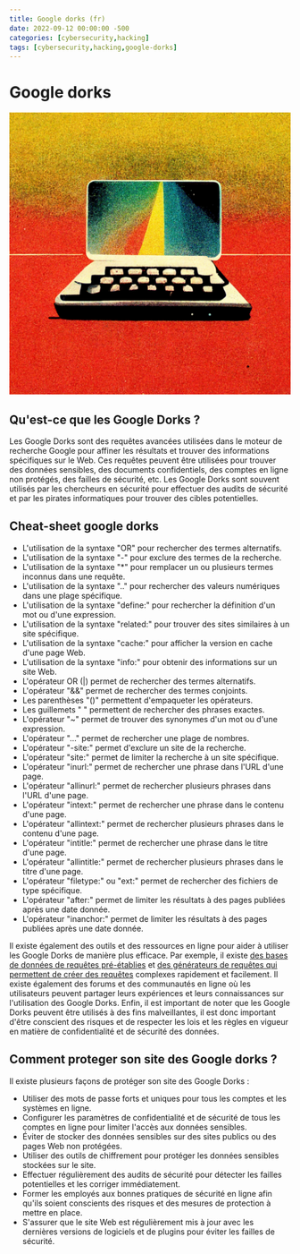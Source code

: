 ```yaml
---
title: Google dorks (fr)
date: 2022-09-12 00:00:00 -500
categories: [cybersecurity,hacking]
tags: [cybersecurity,hacking,google-dorks]
---
```


# Google dorks

![google-dorks-generate-picture](/assets/google-dorks.png)

## Qu'est-ce que les Google Dorks ?​

Les Google Dorks sont des requêtes avancées utilisées dans le moteur de recherche Google pour affiner les résultats et trouver des informations spécifiques sur le Web. Ces requêtes peuvent être utilisées pour trouver des données sensibles, des documents confidentiels, des comptes en ligne non protégés, des failles de sécurité, etc. Les Google Dorks sont souvent utilisés par les chercheurs en sécurité pour effectuer des audits de sécurité et par les pirates informatiques pour trouver des cibles potentielles.

## Cheat-sheet google dorks

- L'utilisation de la syntaxe "OR" pour rechercher des termes alternatifs.
- L'utilisation de la syntaxe "-" pour exclure des termes de la recherche.
- L'utilisation de la syntaxe "*" pour remplacer un ou plusieurs termes inconnus dans une requête.
- L'utilisation de la syntaxe ".." pour rechercher des valeurs numériques dans une plage spécifique.
- L'utilisation de la syntaxe "define:" pour rechercher la définition d'un mot ou d'une expression.
- L'utilisation de la syntaxe "related:" pour trouver des sites similaires à un site spécifique.
- L'utilisation de la syntaxe "cache:" pour afficher la version en cache d'une page Web.
- L'utilisation de la syntaxe "info:" pour obtenir des informations sur un site Web.
- L'opérateur OR (|)  permet de rechercher des termes alternatifs.
- L'opérateur "&&" permet de rechercher des termes conjoints.
- Les parenthèses "()" permettent d'empaqueter les opérateurs.
- Les guillemets " " permettent de rechercher des phrases exactes.
- L'opérateur "~" permet de trouver des synonymes d'un mot ou d'une expression.
- L'opérateur "…" permet de rechercher une plage de nombres.
- L'opérateur "-site:" permet d'exclure un site de la recherche.
- L'opérateur "site:" permet de limiter la recherche à un site spécifique.
- L'opérateur "inurl:" permet de rechercher une phrase dans l'URL d'une page.
- L'opérateur "allinurl:" permet de rechercher plusieurs phrases dans l'URL d'une page.
- L'opérateur "intext:" permet de rechercher une phrase dans le contenu d'une page.
- L'opérateur "allintext:" permet de rechercher plusieurs phrases dans le contenu d'une page.
- L'opérateur "intitle:" permet de rechercher une phrase dans le titre d'une page.
- L'opérateur "allintitle:" permet de rechercher plusieurs phrases dans le titre d'une page.
- L'opérateur "filetype:" ou "ext:" permet de rechercher des fichiers de type spécifique.
- L'opérateur "after:" permet de limiter les résultats à des pages publiées après une date donnée.
- L'opérateur "inanchor:" permet de limiter les résultats à des pages publiées après une date donnée.

Il existe également des outils et des ressources en ligne pour aider à utiliser les Google Dorks de manière plus efficace. Par exemple, il existe [des bases de données de requêtes pré-établies](https://www.exploit-db.com/google-hacking-database) et [des générateurs de requêtes qui permettent de créer des requêtes](https://github.com/topics/google-dorks) complexes rapidement et facilement. Il existe également des forums et des communautés en ligne où les utilisateurs peuvent partager leurs expériences et leurs connaissances sur l'utilisation des Google Dorks. Enfin, il est important de noter que les Google Dorks peuvent être utilisés à des fins malveillantes, il est donc important d'être conscient des risques et de respecter les lois et les règles en vigueur en matière de confidentialité et de sécurité des données.

## Comment proteger son site des Google dorks ?​

Il existe plusieurs façons de protéger son site des Google Dorks :
- Utiliser des mots de passe forts et uniques pour tous les comptes et les systèmes en ligne.
- Configurer les paramètres de confidentialité et de sécurité de tous les comptes en ligne pour limiter l'accès aux données sensibles.
- Éviter de stocker des données sensibles sur des sites publics ou des pages Web non protégées.
- Utiliser des outils de chiffrement pour protéger les données sensibles stockées sur le site.
- Effectuer régulièrement des audits de sécurité pour détecter les failles potentielles et les corriger immédiatement.
- Former les employés aux bonnes pratiques de sécurité en ligne afin qu'ils soient conscients des risques et des mesures de protection à mettre en place.
- S'assurer que le site Web est régulièrement mis à jour avec les dernières versions de logiciels et de plugins pour éviter les failles de sécurité.
